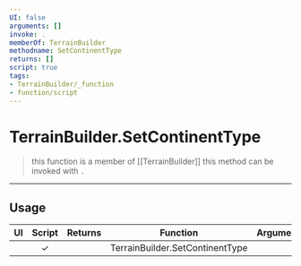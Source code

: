 ```yaml
---
UI: false
arguments: []
invoke: .
memberOf: TerrainBuilder
methodname: SetContinentType
returns: []
script: true
tags:
- TerrainBuilder/_function
- function/script
---
```

# TerrainBuilder.SetContinentType
> this function is a member of [[TerrainBuilder]]
> this method can be invoked with `.`
-----
## Usage
|  UI | Script | Returns | Function | Arguments |
|:---:|:------:|-------:|:--------:|:---------|
| |✓||TerrainBuilder.SetContinentType||
